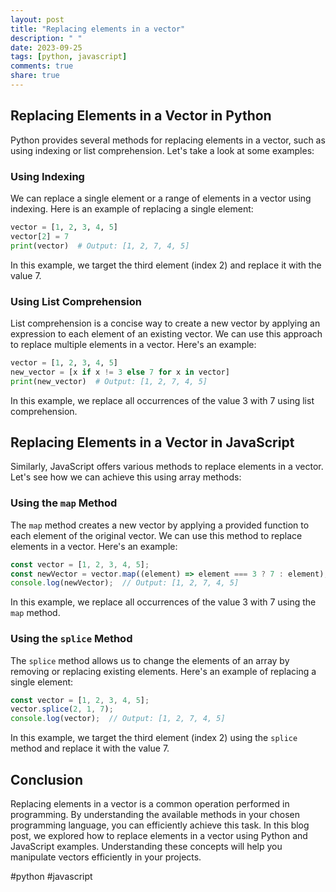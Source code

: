 ```yaml
---
layout: post
title: "Replacing elements in a vector"
description: " "
date: 2023-09-25
tags: [python, javascript]
comments: true
share: true
---
```


## Replacing Elements in a Vector in Python

Python provides several methods for replacing elements in a vector, such as using indexing or list comprehension. Let's take a look at some examples:

### Using Indexing

We can replace a single element or a range of elements in a vector using indexing. Here is an example of replacing a single element:

```python
vector = [1, 2, 3, 4, 5]
vector[2] = 7
print(vector)  # Output: [1, 2, 7, 4, 5]
```

In this example, we target the third element (index 2) and replace it with the value 7.

### Using List Comprehension

List comprehension is a concise way to create a new vector by applying an expression to each element of an existing vector. We can use this approach to replace multiple elements in a vector. Here's an example:

```python
vector = [1, 2, 3, 4, 5]
new_vector = [x if x != 3 else 7 for x in vector]
print(new_vector)  # Output: [1, 2, 7, 4, 5]
```

In this example, we replace all occurrences of the value 3 with 7 using list comprehension.

## Replacing Elements in a Vector in JavaScript

Similarly, JavaScript offers various methods to replace elements in a vector. Let's see how we can achieve this using array methods:

### Using the `map` Method

The `map` method creates a new vector by applying a provided function to each element of the original vector. We can use this method to replace elements in a vector. Here's an example:

```javascript
const vector = [1, 2, 3, 4, 5];
const newVector = vector.map((element) => element === 3 ? 7 : element);
console.log(newVector);  // Output: [1, 2, 7, 4, 5]
```

In this example, we replace all occurrences of the value 3 with 7 using the `map` method.

### Using the `splice` Method

The `splice` method allows us to change the elements of an array by removing or replacing existing elements. Here's an example of replacing a single element:

```javascript
const vector = [1, 2, 3, 4, 5];
vector.splice(2, 1, 7);
console.log(vector);  // Output: [1, 2, 7, 4, 5]
```

In this example, we target the third element (index 2) using the `splice` method and replace it with the value 7.

## Conclusion

Replacing elements in a vector is a common operation performed in programming. By understanding the available methods in your chosen programming language, you can efficiently achieve this task. In this blog post, we explored how to replace elements in a vector using Python and JavaScript examples. Understanding these concepts will help you manipulate vectors efficiently in your projects.

#python #javascript